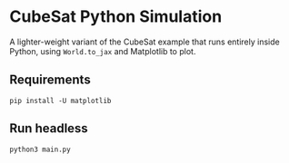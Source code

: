 # CubeSat Python Simulation

A lighter-weight variant of the CubeSat example that runs entirely inside Python, using `World.to_jax` and Matplotlib to plot.

## Requirements

```
pip install -U matplotlib
```

## Run headless

```
python3 main.py
```
